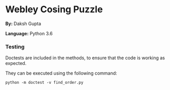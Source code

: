 # Webley Cosing Puzzle

**By:** Daksh Gupta

**Language:** Python 3.6

### Testing

Doctests are included in the methods, to ensure that the code is working as expected.

They can be executed using the following command:
```batch
python -m doctest -v find_order.py
```